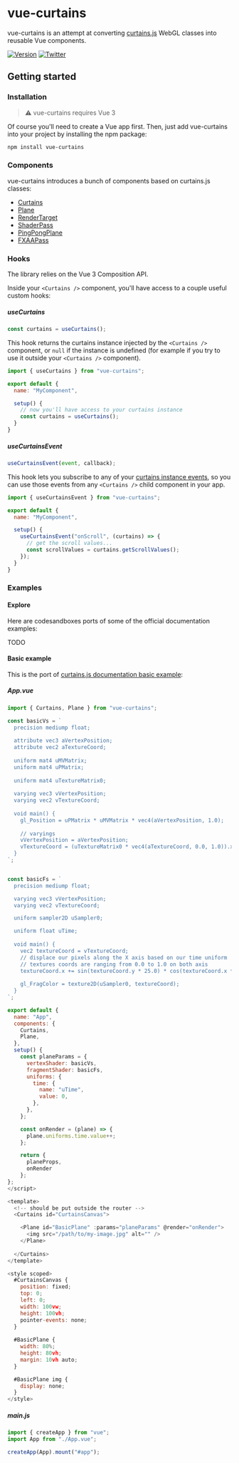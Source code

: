 <h1>vue-curtains</h1>

vue-curtains is an attempt at converting <a href="https://github.com/martinlaxenaire/curtainsjs">curtains.js</a> WebGL classes into reusable Vue components.

[![Version](https://img.shields.io/npm/v/vue-curtains?style=flat&colorA=f5f5f5&colorB=f5f5f5)](https://npmjs.com/package/vue-curtains)
[![Twitter](https://img.shields.io/twitter/follow/webdesign_ml?label=%40webdesign_ml&style=flat&colorA=f5f5f5&colorB=f5f5f5&logo=twitter&logoColor=000000)](https://twitter.com/webdesign_ml)

## Getting started

### Installation

> :warning: vue-curtains requires Vue 3

Of course you'll need to create a Vue app first. Then, just add vue-curtains into your project by installing the npm package:

```bash
npm install vue-curtains
```

### Components

vue-curtains introduces a bunch of components based on curtains.js classes:

- [Curtains](curtains.md)
- [Plane](plane.md)
- [RenderTarget](render-target.md)
- [ShaderPass](shader-pass.md)
- [PingPongPlane](ping-pong-plane.md)
- [FXAAPass](fxaa-pass.md)

### Hooks

The library relies on the Vue 3 Composition API.

Inside your `<Curtains />` component, you'll have access to a couple useful custom hooks:


##### useCurtains

```javascript
const curtains = useCurtains();
```

This hook returns the curtains instance injected by the `<Curtains />` component, or `null` if the instance is undefined (for example if you try to use it outside your `<Curtains />` component).

```javascript
import { useCurtains } from "vue-curtains";

export default {
  name: "MyComponent",

  setup() {
    // now you'll have access to your curtains instance
    const curtains = useCurtains();
  }
}
```

##### useCurtainsEvent

```javascript
useCurtainsEvent(event, callback);
```

This hook lets you subscribe to any of your <a href="https://www.curtainsjs.com/curtains-class.html#events">curtains instance events</a>, so you can use those events from any `<Curtains />` child component in your app.

```javascript
import { useCurtainsEvent } from "vue-curtains";

export default {
  name: "MyComponent",

  setup() {
    useCurtainsEvent("onScroll", (curtains) => {
      // get the scroll values...
      const scrollValues = curtains.getScrollValues();
    });
  }
}
```

### Examples

#### Explore

Here are codesandboxes ports of some of the official documentation examples:

TODO

#### Basic example

This is the port of <a href="https://www.curtainsjs.com/examples/basic-plane/index.html">curtains.js documentation basic example</a>:

##### App.vue

```javascript
import { Curtains, Plane } from "vue-curtains";

const basicVs = `
  precision mediump float;
    
  attribute vec3 aVertexPosition;
  attribute vec2 aTextureCoord;
    
  uniform mat4 uMVMatrix;
  uniform mat4 uPMatrix;
    
  uniform mat4 uTextureMatrix0;
    
  varying vec3 vVertexPosition;
  varying vec2 vTextureCoord;
    
  void main() {
    gl_Position = uPMatrix * uMVMatrix * vec4(aVertexPosition, 1.0);
        
    // varyings
    vVertexPosition = aVertexPosition;
    vTextureCoord = (uTextureMatrix0 * vec4(aTextureCoord, 0.0, 1.0)).xy;
  }
`;


const basicFs = `
  precision mediump float;

  varying vec3 vVertexPosition;
  varying vec2 vTextureCoord;

  uniform sampler2D uSampler0;

  uniform float uTime;
    
  void main() {
    vec2 textureCoord = vTextureCoord;
    // displace our pixels along the X axis based on our time uniform
    // textures coords are ranging from 0.0 to 1.0 on both axis
    textureCoord.x += sin(textureCoord.y * 25.0) * cos(textureCoord.x * 25.0) * (cos(uTime / 50.0)) / 25.0;
    
    gl_FragColor = texture2D(uSampler0, textureCoord);
  }
`;

export default {
  name: "App",
  components: {
    Curtains,
    Plane,
  },
  setup() {
    const planeParams = {
      vertexShader: basicVs,
      fragmentShader: basicFs,
      uniforms: {
        time: {
          name: "uTime",
          value: 0,
        },
      },
    };

    const onRender = (plane) => {
      plane.uniforms.time.value++;
    };

    return {
      planeProps,
      onRender
    };
};
</script>

<template>
  <!-- should be put outside the router -->
  <Curtains id="CurtainsCanvas">

    <Plane id="BasicPlane" :params="planeParams" @render="onRender">
      <img src="/path/to/my-image.jpg" alt="" />
    </Plane>
  
  </Curtains>
</template>

<style scoped>
  #CurtainsCanvas {
    position: fixed;
    top: 0;
    left: 0;
    width: 100vw;
    height: 100vh;
    pointer-events: none;
  }
  
  #BasicPlane {
    width: 80%;
    height: 80vh;
    margin: 10vh auto;
  }

  #BasicPlane img {
    display: none;
  }
</style>
```

##### main.js

```javascript
import { createApp } from "vue";
import App from "./App.vue";

createApp(App).mount("#app");
```
